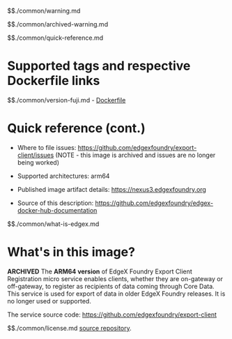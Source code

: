 $$./common/warning.md

$$./common/archived-warning.md

$$./common/quick-reference.md

# Supported tags and respective Dockerfile links

$$./common/version-fuji.md
        - [Dockerfile](https://github.com/edgexfoundry/edgex-go/blob/fuji/cmd/export-client/Dockerfile)

# Quick reference (cont.)

- Where to file issues: https://github.com/edgexfoundry/export-client/issues (NOTE - this image is archived and issues are no longer being worked)

- Supported architectures: arm64

- Published image artifact details: https://nexus3.edgexfoundry.org

- Source of this description: https://github.com/edgexfoundry/edgex-docker-hub-documentation

$$./common/what-is-edgex.md

# What's in this image?

**ARCHIVED**
The **ARM64 version** of EdgeX Foundry Export Client Registration micro service enables clients, whether they are on-gateway or off-gateway, to register as recipients of data coming through Core Data. This service is used for export of data in older EdgeX Foundry releases.  It is no longer used or supported.

The service source code: https://github.com/edgexfoundry/export-client

$$./common/license.md
[source repository](https://github.com/edgexfoundry/edgex-go/blob/fuji/cmd/export-client/Attribution.txt).